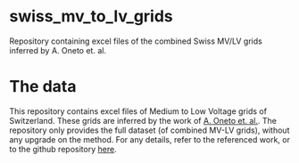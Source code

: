 # swiss_mv_to_lv_grids
Repository containing excel files of the combined Swiss MV/LV grids inferred by A. Oneto et. al. 
# The data
This repository contains excel files of Medium to Low Voltage grids of Switzerland. These grids are inferred by the work of [A. Oneto et. al.]([https://www.techrxiv.org/users/706823/articles/691957-large-scale-generation-of-geo-referenced-power-distribution-grids-using-open-data?commit=8987643fe01b7ad759e009f562072ef91e48eae6]). The repository only provides the full dataset (of combined MV-LV grids), without any upgrade on the method. 
For any details, refer to the referenced work, or to the github repository [here]([https://github.com/aeonetos/Swiss-PDGs]).
